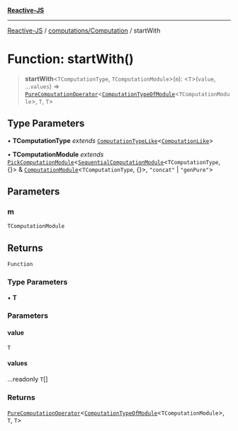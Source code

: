 [**Reactive-JS**](../../../README.md)

***

[Reactive-JS](../../../README.md) / [computations/Computation](../README.md) / startWith

# Function: startWith()

> **startWith**\<`TComputationType`, `TComputationModule`\>(`m`): \<`T`\>(`value`, ...`values`) => [`PureComputationOperator`](../../type-aliases/PureComputationOperator.md)\<[`ComputationTypeOfModule`](../../type-aliases/ComputationTypeOfModule.md)\<`TComputationModule`\>, `T`, `T`\>

## Type Parameters

• **TComputationType** *extends* [`ComputationTypeLike`](../../interfaces/ComputationTypeLike.md)\<[`ComputationLike`](../../interfaces/ComputationLike.md)\>

• **TComputationModule** *extends* [`PickComputationModule`](../../type-aliases/PickComputationModule.md)\<[`SequentialComputationModule`](../../interfaces/SequentialComputationModule.md)\<`TComputationType`, \{\}\> & [`ComputationModule`](../../interfaces/ComputationModule.md)\<`TComputationType`, \{\}\>, `"concat"` \| `"genPure"`\>

## Parameters

### m

`TComputationModule`

## Returns

`Function`

### Type Parameters

• **T**

### Parameters

#### value

`T`

#### values

...readonly `T`[]

### Returns

[`PureComputationOperator`](../../type-aliases/PureComputationOperator.md)\<[`ComputationTypeOfModule`](../../type-aliases/ComputationTypeOfModule.md)\<`TComputationModule`\>, `T`, `T`\>
